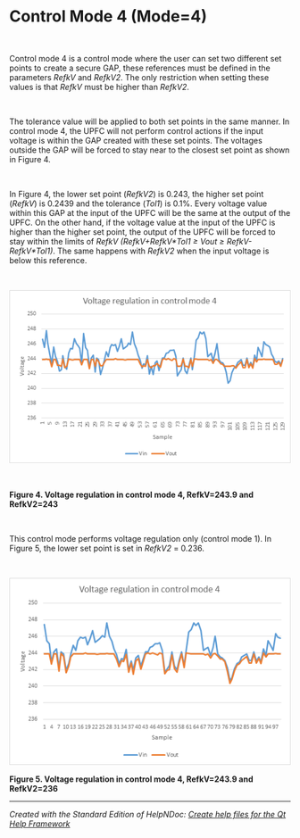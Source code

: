 # Control Mode 4 (Mode=4)

&nbsp;

Control mode 4 is a control mode where the user can set two different set points to create a secure GAP, these references must be defined in the parameters *RefkV* and *RefkV2*. The only restriction when setting these values is that *RefkV* must be higher than *RefkV2*.&nbsp;

&nbsp;

The tolerance value will be applied to both set points in the same manner. In control mode 4, the UPFC will not perform control actions if the input voltage is within the GAP created with these set points. The voltages outside the GAP will be forced to stay near to the closest set point as shown in Figure 4.

&nbsp;

In Figure 4, the lower set point (*RefkV2*) is 0.243, the higher set point (*RefkV*) is 0.2439 and the tolerance (*Tol1*) is 0.1%. Every voltage value within this GAP at the input of the UPFC will be the same at the output of the UPFC. On the other hand, if the voltage value at the input of the UPFC is higher than the higher set point, the output of the UPFC will be forced to stay within the limits of *RefkV (RefkV+RefkV\*Tol1 ≥ Vout ≥ RefkV-RefkV\*Tol1)*. The same happens with *RefkV2* when the input voltage is below this reference.

&nbsp;

![Image](<lib/NewItem594.png>)

&nbsp;

**Figure 4. Voltage regulation in control mode 4, RefkV=243.9 and RefkV2=243**

&nbsp;

This control mode performs voltage regulation only (control mode 1). In Figure 5, the lower set point is set in *RefkV2* = 0.236.

&nbsp;

![Image](<lib/NewItem595.png>)

**Figure 5. Voltage regulation in control mode 4, RefkV=243.9 and RefkV2=236**

***
_Created with the Standard Edition of HelpNDoc: [Create help files for the Qt Help Framework](<https://www.helpndoc.com/feature-tour/create-help-files-for-the-qt-help-framework>)_
